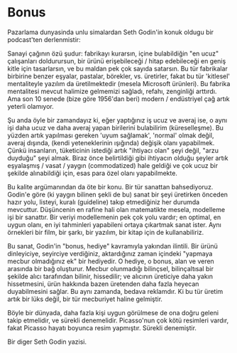 # Bonus

Pazarlama dunyasinda unlu simalardan Seth Godin'in konuk oldugu bir podcast'ten derlenmistir:

Sanayi çağının özü şudur: fabrikayı kurarsın, içine bulabildiğin "en ucuz" çalışanları doldurursun, bir ürünü erişebileceği / hitap edebileceği en geniş kitle için tasarlarsın, ve bu maldan pek çok sayıda satarsın. Bu tür fabrikalar birbirine benzer eşyalar, pastalar, börekler, vs. üretirler, fakat bu tür 'kitlesel' mentaliteyle yazılım da üretilmektedir (mesela Microsoft ürünleri). Bu fabrika mentalitesi mevcut halimize gelmemizi sağladı, refahı, zenginliği arttırdı. Ama son 10 senede (bize göre 1956'dan beri) modern / endüstriyel çağ artık yeterli olamıyor.

Şu anda öyle bir zamandayız ki, eğer yaptığınız iş ucuz ve averaj ise, o aynı işi daha ucuz ve daha averaj yapan birilerini bulabilirim (küreselleşme). Bu yüzden artık yapılması gereken 'uyum sağlamak', 'normal' olmak değil, averaj dışında, (kendi yeteneklerinin ışığında) değişik olanı yapabilmek. Çünkü insanların, tüketicinin istediği artık "ihtiyacı olan" şeyi değil, "arzu duyduğu" şeyi almak. Biraz önce belirtildiği gibi ihtiyacın olduğu şeyler artık eşyalaşmış / vasat / yaygın (commodatized) hale geldiği ve çok ucuz bir şekilde alınabildiği için, esas para özel olanı yapabilmekte.

Bu kalite argümanından da öte bir konu. Bir tür sanattan bahsediyoruz. Godin'e göre (ki yaygın bilinen şekli de bu) sanat bir şeyi üretirken önceden hazır yolu, listeyi, kuralı (guideline) takıp etmediğiniz her durumda mevcuttur. Düşüncenin en rafine hali olan matematikte mesela, modelleme işi bir sanattır. Bir veriyi modellemenin pek çok yolu vardır; en optimal, en uygun olanı, en iyi tahminleri yapabileni ortaya çıkartmak sanat ister. Aynı örnekleri bir film, bir şarkı, bir yazılım, bir kitap için de kullanabiliriz.

Bu sanat, Godin'in "bonus, hediye" kavramıyla yakından ilintili. Bir ürünü dinleyiciye, seyirciye verdiğiniz, aktardığınız zaman içindeki "yapmaya mecbur olmadığınız ek" bir hediyedir. O hediye, o bonus, alan ve veren arasında bir bağ oluşturur. Mecbur olunmadığı bilinçsel, bilinçaltısal bir şekilde alıcı tarafından bilinir, hissedilir; ve alıcının üreticiye daha yakın hissetmesini, ürün hakkında bazen üretenden daha fazla heyecan duyabilmesini sağlar. Bu aynı zamanda, bedava reklamdır. Ki bu tür üretim artık bir lüks değil, bir tür mecburiyet haline gelmiştir.

Böyle bir dünyada, daha fazla kişi uygun görülmese de ona doğru geleni takip etmelidir, ve sürekli denemelidir. Picasso'nun çok kötü resimleri vardır, fakat Picasso hayatı boyunca resim yapmıştır. Sürekli denemiştir.

Bir diger Seth Godin yazisi.


